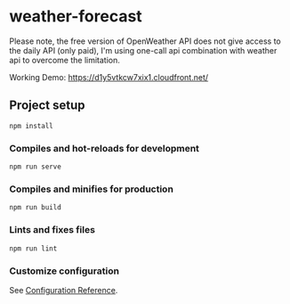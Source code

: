 # weather-forecast

Please note, the free version of OpenWeather API does not give access to the daily API (only paid), I'm using one-call api combination with weather api to overcome the limitation.

Working Demo: https://d1y5vtkcw7xix1.cloudfront.net/

## Project setup
```
npm install
```

### Compiles and hot-reloads for development
```
npm run serve
```

### Compiles and minifies for production
```
npm run build
```

### Lints and fixes files
```
npm run lint
```

### Customize configuration
See [Configuration Reference](https://cli.vuejs.org/config/).
